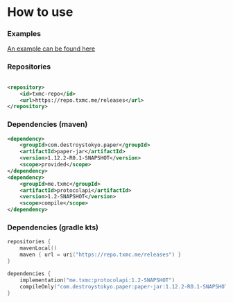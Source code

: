 # How to use

### Examples

[An example can be found here](https://github.com/254nm/PacketAPI/blob/master/Example/src/main/java/me/txmc/protocolapiexample/ProtocolAPIExample.java)

### Repositories

```xml

<repository>
    <id>txmc-repo</id>
    <url>https://repo.txmc.me/releases</url>
</repository>
```

### Dependencies (maven)

```xml
<dependency>
    <groupId>com.destroystokyo.paper</groupId>
    <artifactId>paper-jar</artifactId>
    <version>1.12.2-R0.1-SNAPSHOT</version>
    <scope>provided</scope>
</dependency>
<dependency>
    <groupId>me.txmc</groupId>
    <artifactId>protocolapi</artifactId>
    <version>1.2-SNAPSHOT</version>
    <scope>compile</scope>
</dependency>
```
### Dependencies (gradle kts)
```kotlin
repositories {
    mavenLocal()
    maven { url = uri("https://repo.txmc.me/releases") }
}

dependencies {
    implementation("me.txmc:protocolapi:1.2-SNAPSHOT")
    compileOnly("com.destroystokyo.paper:paper-jar:1.12.2-R0.1-SNAPSHOT")
}
```
